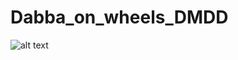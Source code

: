 # Dabba_on_wheels_DMDD

![alt text](https://github.com/Jaswanth-marri/Dabba_on_wheels_DMDD/blob/Jaswanth_marri_feature/Relational_1.png?raw=true)

